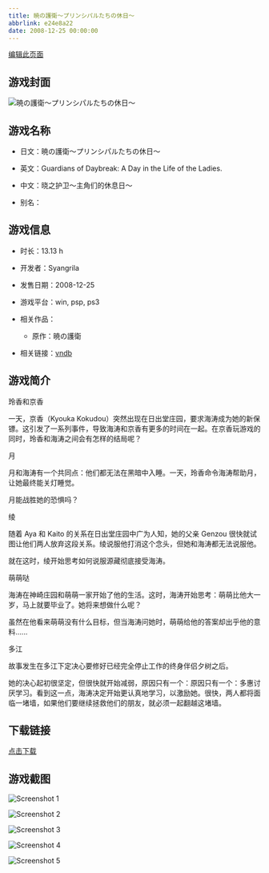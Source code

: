 ```yaml
---
title: 暁の護衛～プリンシパルたちの休日～
abbrlink: e24e8a22
date: 2008-12-25 00:00:00
---
```

[编辑此页面](https://github.com/ACG-3/ADV3-source/blob/main/source/_posts/games/%E6%9A%81%E3%81%AE%E8%AD%B7%E8%A1%9B%EF%BD%9E%E3%83%97%E3%83%AA%E3%83%B3%E3%82%B7%E3%83%91%E3%83%AB%E3%81%9F%E3%81%A1%E3%81%AE%E4%BC%91%E6%97%A5%EF%BD%9E.md)

## 游戏封面

![暁の護衛～プリンシパルたちの休日～](https%3A//pan.timero.xyz/onedrive/img_lib_001/%E6%9A%81%E3%81%AE%E8%AD%B7%E8%A1%9B%EF%BD%9E%E3%83%97%E3%83%AA%E3%83%B3%E3%82%B7%E3%83%91%E3%83%AB%E3%81%9F%E3%81%A1%E3%81%AE%E4%BC%91%E6%97%A5%EF%BD%9E_cover.avif)


## 游戏名称

- 日文：暁の護衛～プリンシパルたちの休日～
- 英文：Guardians of Daybreak: A Day in the Life of the Ladies.
- 中文：晓之护卫～主角们的休息日～

- 别名：


## 游戏信息

- 时长：13.13 h
- 开发者：Syangrila
- 发售日期：2008-12-25
- 游戏平台：win, psp, ps3
- 相关作品：
   - 原作：暁の護衛

- 相关链接：[vndb](https://vndb.org/v1307)


## 游戏简介

玲香和京香

一天，京香（Kyouka Kokudou）突然出现在日出堂庄园，要求海涛成为她的新保镖。这引发了一系列事件，导致海涛和京香有更多的时间在一起。在京香玩游戏的同时，玲香和海涛之间会有怎样的结局呢？


月

月和海涛有一个共同点：他们都无法在黑暗中入睡。一天，玲香命令海涛帮助月，让她最终能关灯睡觉。

月能战胜她的恐惧吗？


绫

随着 Aya 和 Kaito 的关系在日出堂庄园中广为人知，她的父亲 Genzou 很快就试图让他们两人放弃这段关系。绫说服他打消这个念头，但她和海涛都无法说服他。

就在这时，绫开始思考如何说服源藏彻底接受海涛。


萌萌哒

海涛在神崎庄园和萌萌一家开始了他的生活。这时，海涛开始思考：萌萌比他大一岁，马上就要毕业了。她将来想做什么呢？

虽然在他看来萌萌没有什么目标，但当海涛问她时，萌萌给他的答案却出乎他的意料......


多江

故事发生在多江下定决心要修好已经完全停止工作的终身伴侣夕树之后。

她的决心起初很坚定，但很快就开始减弱，原因只有一个：原因只有一个：多惠讨厌学习。看到这一点，海涛决定开始更认真地学习，以激励她。很快，两人都将面临一堵墙，如果他们要继续拯救他们的朋友，就必须一起翻越这堵墙。




## 下载链接

[点击下载](https://pan.timero.xyz/onedrive/adv_lib_001/%E6%9A%81%E3%81%AE%E8%AD%B7%E8%A1%9B%EF%BD%9E%E3%83%97%E3%83%AA%E3%83%B3%E3%82%B7%E3%83%91%E3%83%AB%E3%81%9F%E3%81%A1%E3%81%AE%E4%BC%91%E6%97%A5%EF%BD%9E)


## 游戏截图


![Screenshot 1](https%3A//pan.timero.xyz/onedrive/img_lib_001/%E6%9A%81%E3%81%AE%E8%AD%B7%E8%A1%9B%EF%BD%9E%E3%83%97%E3%83%AA%E3%83%B3%E3%82%B7%E3%83%91%E3%83%AB%E3%81%9F%E3%81%A1%E3%81%AE%E4%BC%91%E6%97%A5%EF%BD%9E_Screenshot_1.avif)

![Screenshot 2](https%3A//pan.timero.xyz/onedrive/img_lib_001/%E6%9A%81%E3%81%AE%E8%AD%B7%E8%A1%9B%EF%BD%9E%E3%83%97%E3%83%AA%E3%83%B3%E3%82%B7%E3%83%91%E3%83%AB%E3%81%9F%E3%81%A1%E3%81%AE%E4%BC%91%E6%97%A5%EF%BD%9E_Screenshot_2.avif)

![Screenshot 3](https%3A//pan.timero.xyz/onedrive/img_lib_001/%E6%9A%81%E3%81%AE%E8%AD%B7%E8%A1%9B%EF%BD%9E%E3%83%97%E3%83%AA%E3%83%B3%E3%82%B7%E3%83%91%E3%83%AB%E3%81%9F%E3%81%A1%E3%81%AE%E4%BC%91%E6%97%A5%EF%BD%9E_Screenshot_3.avif)

![Screenshot 4](https%3A//pan.timero.xyz/onedrive/img_lib_001/%E6%9A%81%E3%81%AE%E8%AD%B7%E8%A1%9B%EF%BD%9E%E3%83%97%E3%83%AA%E3%83%B3%E3%82%B7%E3%83%91%E3%83%AB%E3%81%9F%E3%81%A1%E3%81%AE%E4%BC%91%E6%97%A5%EF%BD%9E_Screenshot_4.avif)

![Screenshot 5](https%3A//pan.timero.xyz/onedrive/img_lib_001/%E6%9A%81%E3%81%AE%E8%AD%B7%E8%A1%9B%EF%BD%9E%E3%83%97%E3%83%AA%E3%83%B3%E3%82%B7%E3%83%91%E3%83%AB%E3%81%9F%E3%81%A1%E3%81%AE%E4%BC%91%E6%97%A5%EF%BD%9E_Screenshot_5.avif)

